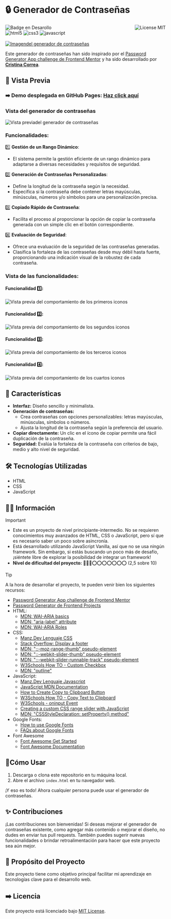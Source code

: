 # 🔒 Generador de Contraseñas
![Badge en Desarollo](https://img.shields.io/badge/STATUS-EN%20DESAROLLO-green)
<img align="right" alt="License MIT" src="https://img.shields.io/badge/LICENSE-MIT-green" /> <br/>
<img alt="html5" src="https://img.shields.io/badge/-HTML5-E34F26?style=flat-square&logo=html5&logoColor=white" />
<img alt="css3" src="https://img.shields.io/badge/-CSS3-1572B6?style=flat-square&logo=css3&logoColor=white" />
<img alt="javascript" src="https://img.shields.io/badge/-JavaScript-F7DF1E?style=flat-square&logo=javascript&logoColor=black" />
<br/><br/>
[![Imagendel generador de contraseñas](https://github.com/CrisCorreaS/password-generator/blob/main/img/visualizaci%C3%B3n/generador-vista.png)](https://criscorreas.github.io/password-generator/)

Este generador de contraseñas han sido inspirado por el [Password Generator App challenge de Frontend Mentor](https://www.frontendmentor.io/challenges/password-generator-app-Mr8CLycqjh) y ha sido desarrollado por **[Cristina Correa](https://www.linkedin.com/in/cristina-correa-segade/)**.

## 👀 Vista Previa

### ➡️ **Demo desplegada en GitHub Pages:** **[Haz click aquí](https://criscorreas.github.io/password-generator/)**

### Vista del generador de contraseñas
![Vista previadel generador de contraseñas](https://github.com/CrisCorreaS/password-generator/blob/main/img/visualizaci%C3%B3n/iconos-vista.png)

### Funcionalidades:
 1️⃣ **Gestión de un Rango Dinámico**:
  - El sistema permite la gestión eficiente de un rango dinámico para adaptarse a diversas necesidades y requisitos de seguridad.

 2️⃣ **Generación de Contraseñas Personalizadas**:
  - Define la longitud de la contraseña según la necesidad.
  - Especifica si la contraseña debe contener letras mayúsculas, minúsculas, números y/o símbolos para una personalización precisa.

 3️⃣ **Copiado Rápido de Contraseña**:
  - Facilita el proceso al proporcionar la opción de copiar la contraseña generada con un simple clic en el botón correspondiente.

 4️⃣ **Evaluación de Seguridad**:
  - Ofrece una evaluación de la seguridad de las contraseñas generadas.
  - Clasifica la fortaleza de las contraseñas desde muy débil hasta fuerte, proporcionando una indicación visual de la robustez de cada contraseña.

### Vista de las funcionalidades:
#### Funcionalidad 1️⃣: 
![Vista previa del comportamiento de los primeros iconos](https://github.com/CrisCorreaS/password-generator/blob/main/video/feature1.gif)

#### Funcionalidad 2️⃣:
![Vista previa del comportamiento de los segundos iconos](https://github.com/CrisCorreaS/password-generator/blob/main/video/feature2.gif)

#### Funcionalidad 3️⃣:
![Vista previa del comportamiento de los terceros iconos](https://github.com/CrisCorreaS/password-generator/blob/main/video/feature3.gif)

#### Funcionalidad 4️⃣:
![Vista previa del comportamiento de los cuartos iconos](https://github.com/CrisCorreaS/password-generator/blob/main/video/feature4.gif)

## 🌱 Características

- **Interfaz:** Diseño sencillo y minimalista.
- **Generación de contraseñas:**
  - Crea contraseñas con opciones personalizables: letras mayúsculas, minúsculas, símbolos o números.
  - Ajusta la longitud de la contraseña según la preferencia del usuario.
- **Copiar directamente:** Un clic en el ícono de copiar permite una fácil duplicación de la contraseña.
- **Seguridad:** Evalúa la fortaleza de la contraseña con criterios de bajo, medio y alto nivel de seguridad.

## 🛠️ Tecnologías Utilizadas

- HTML
- CSS
- JavaScript

## 🔎💡 Información
> [!IMPORTANT]
> - Este es un proyecto de nivel principiante-intermedio. No se requieren conocimientos muy avanzados de HTML, CSS o JavaScript, pero sí que es necesario saber un poco sobre asincronía.
> - Está desarrollado utilizando JavaScript Vanilla, así que no se usa ningún framework. Sin embargo, si estás buscando un poco más de desafío, ¡siéntete libre de explorar la posibilidad de integrar un framework!
> - **Nivel de dificultad del proyecto:** 🔴🔴🔴⭕⭕⭕⭕⭕⭕⭕ (2,5 sobre 10)

> [!TIP]
> A la hora de desarrollar el proyecto, te pueden venir bien los siguientes recursos:
> - [Password Generator App challenge de Frontend Mentor](https://www.frontendmentor.io/challenges/password-generator-app-Mr8CLycqjh)
> - [Password Generator de Frontend Projects](https://frontendsprojects.com/password-generator/)
> - HTML:
>    - [MDN: WAI-ARIA basics](https://developer.mozilla.org/en-US/docs/Learn/Accessibility/WAI-ARIA_basics)
>    - [MDN: "aria-label" attribute](https://developer.mozilla.org/en-US/docs/Web/Accessibility/ARIA/Attributes/aria-label)
>    - [MDN: WAI-ARIA Roles](https://developer.mozilla.org/en-US/docs/Web/Accessibility/ARIA/Roles)
> - CSS:
>    - [Manz.Dev Lenguaje CSS](https://lenguajecss.com/css/)
>    - [Stack Overflow: Display a footer](https://stackoverflow.com/questions/15960290/css-footer-not-displaying-at-the-bottom-of-the-page)
>    - [MDN: "::-moz-range-thumb" pseudo-element](https://developer.mozilla.org/en-US/docs/Web/CSS/::-moz-range-thumb)
>    - [MDN: "::-webkit-slider-thumb" pseudo-element](https://developer.mozilla.org/en-US/docs/Web/CSS/::-webkit-slider-thumb)
>    - [MDN: "::-webkit-slider-runnable-track" pseudo-element](https://developer.mozilla.org/en-US/docs/Web/CSS/::-webkit-slider-runnable-track)
>    - [W3Schools How TO - Custom Checkbox](https://www.w3schools.com/howto/howto_css_custom_checkbox.asp)
>    - [MDN: "outline"](https://developer.mozilla.org/es/docs/Web/CSS/outline)
> - JavaScript:
>    - [Manz.Dev Lenguaje Javascript](https://lenguajejs.com/javascript/)
>    - [JavaScript MDN Documentation](https://developer.mozilla.org/en-US/docs/Web/JavaScript)
>    - [How to Create Copy to Clipboard Button](https://www.geeksforgeeks.org/how-to-create-copy-to-clipboard-button/)
>    - [W3Schools How TO - Copy Text to Clipboard](https://www.w3schools.com/howto/howto_js_copy_clipboard.asp)
>    - [W3Schools - oninput Event](https://www.w3schools.com/jsref/event_oninput.asp)
>    - [Creating a custom CSS range slider with JavaScript](https://blog.logrocket.com/creating-custom-css-range-slider-javascript-upgrades/)
>    - [MDN: "CSSStyleDeclaration: setProperty() method"](https://developer.mozilla.org/en-US/docs/Web/API/CSSStyleDeclaration/setProperty)
> - Google Fonts:
>    - [How to use Google Fonts](https://developers.google.com/fonts/docs/css2?hl=es-419)
>    - [FAQs about Google Fonts](https://developers.google.com/fonts/faq?hl=es-419)
> - Font Awesome
>    - [Font Awesome Get Started](https://fontawesome.com/docs/web/setup/get-started)
>    - [Font Awesome Documentation](https://fontawesome.com/v5/docs/web/reference-icons/)


## 📓Cómo Usar

1. Descarga o clona este repositorio en tu máquina local.
2. Abre el archivo `index.html` en tu navegador web.

¡Y eso es todo! Ahora cualquier persona puede usar el generador de contraseñas.

## ✨ Contribuciones

¡Las contribuciones son bienvenidas! Si deseas mejorar el generador de contraseñas existente, como agregar más contenido o mejorar el diseño, no dudes en enviar tus pull requests. También puedes sugerir nuevas funcionalidades o brindar retroalimentación para hacer que este proyecto sea aún mejor.

## 🎯 Propósito del Proyecto

Este proyecto tiene como objetivo principal facilitar mi aprendizaje en tecnologías clave para el desarrollo web. 

## ➡️ Licencia
Este proyecto está licenciado bajo [MIT License](https://opensource.org/license/mit/).
